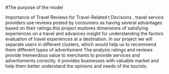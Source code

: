 #The purpose of the model

Importance of Travel Reviews for Travel-Related t Decisions , travel service providers use reviews posted by consumers as having several advantages based on their ratings.this project explores dimensions of satisfying  experiences on a travel and advances insight for understanding the factors evaluation of travel experiences at a destination. In our project we will separate users in different clusters, which would help us to recommend them different types of advertisment 
The analysis ratings and reviews provide tremendous value to merchants to provide services and advertisments correctly. it provides businesses with valuable market and help them better understand the opinions and needs of the tourists. 

